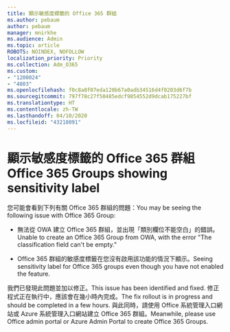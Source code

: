 ```yaml
---
title: 顯示敏感度標籤的 Office 365 群組
ms.author: pebaum
author: pebaum
manager: mnirkhe
ms.audience: Admin
ms.topic: article
ROBOTS: NOINDEX, NOFOLLOW
localization_priority: Priority
ms.collection: Adm_O365
ms.custom:
- "1200024"
- "4803"
ms.openlocfilehash: f0c8a8f07eda120b67a0adb34516d4f0203d6f7b
ms.sourcegitcommit: 797f78c27f50485edcf9854552d9dcab175227bf
ms.translationtype: HT
ms.contentlocale: zh-TW
ms.lasthandoff: 04/10/2020
ms.locfileid: "43218091"
---
```

# <a name="office-365-groups-showing-sensitivity-label"></a><span data-ttu-id="a4ca0-102">顯示敏感度標籤的 Office 365 群組</span><span class="sxs-lookup"><span data-stu-id="a4ca0-102">Office 365 Groups showing sensitivity label</span></span>

<span data-ttu-id="a4ca0-103">您可能會看到下列有關 Office 365 群組的問題：</span><span class="sxs-lookup"><span data-stu-id="a4ca0-103">You may be seeing the following issue with Office 365 Group:</span></span>

- <span data-ttu-id="a4ca0-104">無法從 OWA 建立 Office 365 群組，並出現「類別欄位不能空白」的錯誤。</span><span class="sxs-lookup"><span data-stu-id="a4ca0-104">Unable to create an Office 365 Group from OWA, with the error "The classification field can't be empty."</span></span>

- <span data-ttu-id="a4ca0-105">Office 365 群組的敏感度標籤在您沒有啟用該功能的情況下顯示。</span><span class="sxs-lookup"><span data-stu-id="a4ca0-105">Seeing sensitivity label for Office 365 groups even though you have not enabled the feature.</span></span>

<span data-ttu-id="a4ca0-106">我們已發現此問題並加以修正。</span><span class="sxs-lookup"><span data-stu-id="a4ca0-106">This issue has been identified and fixed.</span></span> <span data-ttu-id="a4ca0-107">修正程式正在執行中，應該會在幾小時內完成。</span><span class="sxs-lookup"><span data-stu-id="a4ca0-107">The fix rollout is in progress and should be completed in a few hours.</span></span> <span data-ttu-id="a4ca0-108">與此同時，請使用 Office 系統管理入口網站或 Azure 系統管理入口網站建立 Office 365 群組。</span><span class="sxs-lookup"><span data-stu-id="a4ca0-108">Meanwhile, please use Office admin portal or Azure Admin Portal to create Office 365 Groups.</span></span>  
